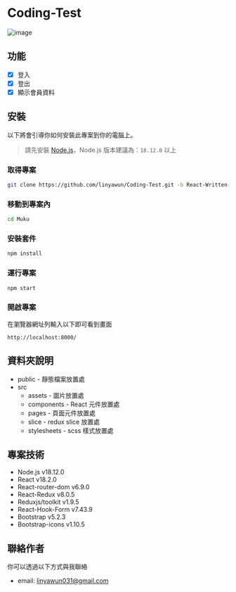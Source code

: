 # Coding-Test
![image](https://hackmd.io/_uploads/SkF5sFJr2.png)

## 功能 
- [x] 登入
- [x] 登出
- [x] 顯示會員資料

## 安裝
以下將會引導你如何安裝此專案到你的電腦上。
> 請先安裝 [Node.js](https://nodejs.org/zh-tw/download)，Node.js 版本建議為：`18.12.0` 以上
### 取得專案
```bash
git clone https://github.com/linyawun/Coding-Test.git -b React-Written-Test
```
### 移動到專案內
```bash
cd Muku
```
### 安裝套件
```bash
npm install
```
### 運行專案
```bash
npm start
```
### 開啟專案
在瀏覽器網址列輸入以下即可看到畫面
```
http://localhost:8000/
```

## 資料夾說明
- public - 靜態檔案放置處
- src
  - assets - 圖片放置處
  - components - React 元件放置處
  - pages - 頁面元件放置處
  - slice - redux slice 放置處
  - stylesheets - scss 樣式放置處
  
## 專案技術
- Node.js v18.12.0
- React v18.2.0
- React-router-dom v6.9.0
- React-Redux v8.0.5
- Reduxjs/toolkit v1.9.5
- React-Hook-Form v7.43.9
- Bootstrap v5.2.3
- Bootstrap-icons v1.10.5

## 聯絡作者
你可以透過以下方式與我聯絡
- email: linyawun031@gmail.com

